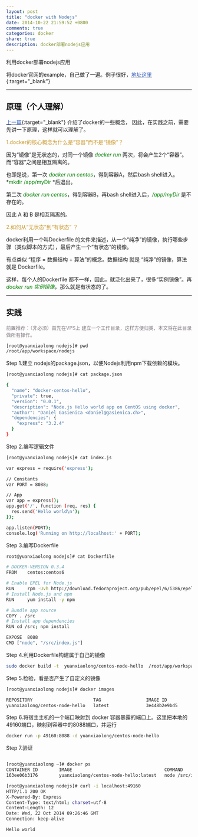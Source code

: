 ```yaml
---
layout: post
title: "docker with Nodejs"
date: 2014-10-22 21:59:52 +0800
comments: true
categories: docker
share: true
description: docker部署nodejs应用
---
```


利用docker部署nodejs应用

<!--more-->

将docker官网的example，自己做了一遍。例子很好，[<font color="#2d58bd">地址这里</font>](http://docs.docker.com/examples/nodejs_web_app/){:target="_blank"}


---

## 原理（个人理解）

[<font color="#2d58bd">上一篇</font>](http://blog.yuanxiaolong.cn/blog/2014/10/20/try-docker/){:target="_blank"} 介绍了docker的一些概念，
因此，在实践之前，需要先讲一下原理，这样就可以理解了。

<font color="#ca9729">1.docker的核心概念为什么是“容器”而不是“镜像”？</font>

因为“镜像”是无状态的，对同一个镜像 *<font color="green">docker run</font>* 两次，将会产生2个“容器”。而“容器”之间是相互隔离的。

也即是说，第一次 *<font color="green">docker run centos</font>*，得到容器A，然后bash shell进入。*<font color="green">mkdir /app/myDir </font>*后退出。

第二次 *<font color="green">docker run centos</font>*，得到容器B，再bash shell进入后，*<font color="green">/app/myDir</font>* 是不存在的。

因此 A 和 B 是相互隔离的。

<font color="#ca9729">2.如何从“无状态”到“有状态” ？</font>

docker利用一个叫Dockerfile 的文件来描述，从一个“纯净”的镜像，执行哪些步骤（类似脚本的方式），最后产生一个“有状态”的镜像。

有点类似 “程序 = 数据结构 + 算法”的概念。数据结构 就是 “纯净”的镜像，算法就是 Dockerfile。

这样，每个人的Dockerfile 都不一样，因此，就泛化出来了，很多“实例镜像”。再 *<font color="green">docker run 实例镜像</font>*，那么就是有状态的了。

---

## 实践

<font color="#827981" size="2">前置推荐：（非必须）首先在VPS上 建立一个工作目录，这样方便归类，本文将在此目录做所有操作。</font>

``` bash
[root@yuanxiaolong nodejs]# pwd
/root/app/workspace/nodejs
```

Step 1.建立 nodejs的package.json，以便Nodejs利用npm下载依赖的模块。

``` bash
[root@yuanxiaolong nodejs]# cat package.json

{
  "name": "docker-centos-hello",
  "private": true,
  "version": "0.0.1",
  "description": "Node.js Hello world app on CentOS using docker",
  "author": "Daniel Gasienica <daniel@gasienica.ch>",
  "dependencies": {
    "express": "3.2.4"
  }
}
```

Step 2.编写逻辑文件

``` bash
[root@yuanxiaolong nodejs]# cat index.js

var express = require('express');

// Constants
var PORT = 8088;

// App
var app = express();
app.get('/', function (req, res) {
  res.send('Hello world\n');
});

app.listen(PORT);
console.log('Running on http://localhost:' + PORT);
```

Step 3.编写Dockerfile

``` bash
root@yuanxiaolong nodejs]# cat Dockerfile

# DOCKER-VERSION 0.3.4
FROM    centos:centos6

# Enable EPEL for Node.js
RUN     rpm -Uvh http://download.fedoraproject.org/pub/epel/6/i386/epel-release-6-8.noarch.rpm
# Install Node.js and npm
RUN     yum install -y npm

# Bundle app source
COPY . /src
# Install app dependencies
RUN cd /src; npm install

EXPOSE  8088
CMD ["node", "/src/index.js"]

```

Step 4.利用Dockerfile构建属于自己的镜像

``` bash
sudo docker build -t  yuanxiaolong/centos-node-hello  /root/app/workspace/nodejs
```

Step 5.检验，看是否产生了自定义的镜像

``` bash
[root@yuanxiaolong nodejs]# docker images

REPOSITORY                       TAG                 IMAGE ID            CREATED             VIRTUAL SIZE
yuanxiaolong/centos-node-hello   latest              3e448b2e9bd5        18 hours ago        464.3 MB
```

Step 6.将宿主主机的一个端口映射到 docker 容器暴露的端口上。这里把本地的49160端口，映射到容器中的8088端口，并运行

``` bash
docker run -p 49160:8088 -d yuanxiaolong/centos-node-hello
```

Step 7.验证

``` bash

[root@yuanxiaolong ~]# docker ps
CONTAINER ID        IMAGE                                   COMMAND              CREATED             STATUS              PORTS                               NAMES
163ee06b3176        yuanxiaolong/centos-node-hello:latest   node /src/index.js   17 hours ago        Up 17 hours         8088/tcp, 0.0.0.0:49160->8080/tcp   mad_shockley

[root@yuanxiaolong nodejs]# curl -i localhost:49160
HTTP/1.1 200 OK
X-Powered-By: Express
Content-Type: text/html; charset=utf-8
Content-Length: 12
Date: Wed, 22 Oct 2014 09:26:46 GMT
Connection: keep-alive

Hello world


```
